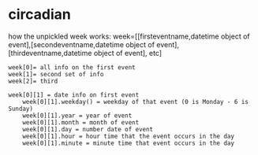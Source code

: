 # circadian
how the unpickled week works:
    week=[[firsteventname,datetime object of event],[secondeventname,datetime object of event],[thirdeventname,datetime object of event], etc]
    
    week[0]= all info on the first event
    week[1]= second set of info
    week[2]= third

    week[0][1] = date info on first event
        week[0][1].weekday() = weekday of that event (0 is Monday - 6 is Sunday)
        week[0][1].year = year of event
        week[0][1].month = month of event
        week[0][1].day = number date of event
        week[0][1].hour = hour time that the event occurs in the day
        week[0][1].minute = minute time that event occurs in the day
    

